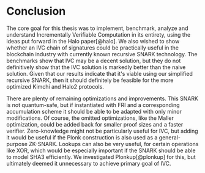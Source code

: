 # Conclusion

The core goal for this thesis was to implement, benchmark, analyze and
understand Incrementally Verifiable Computation in its entirety, using the
ideas put forward in the Halo paper[@halo]. We also wished to show whether an
IVC chain of signatures could be practically useful in the blockchain industry
with currently known recursive SNARK technology. The benchmarks show that
IVC may be a decent solution, but they do not definitively show that the IVC
solution is markedly better than the naive solution. Given that our results
indicate that it's viable using our simplified recursive SNARK, then it should
definitely be feasible for the more optimized Kimchi and Halo2 protocols.

There are plenty of remaining optimizations and improvements. This SNARK is not
quantum-safe, but if instantiated with FRI and a corresponding accumulation
scheme it should be able to be adapted with only minor modifications. Of
course, the omitted optimizations, like the Maller optimization, could be
added back for smaller proof sizes and a faster verifier. Zero-knowledge
might not be particularly useful for IVC, but adding it would be useful if
the Plonk construction is also used as a general-purpose ZK-SNARK. Lookups
can also be very useful, for certain operations like XOR, which would be
especially important if the SNARK should be able to model SHA3 efficiently. We
investigated Plonkup[@plonkup] for this, but ultimately deemed it unnecessary
to achieve primary goal of IVC.
